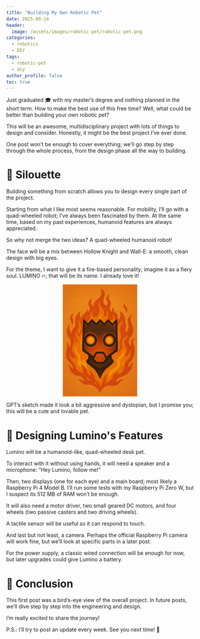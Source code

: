 ```yaml
---
title: "Building My Own Robotic Pet"
date: 2025-09-14
header:
  image: /assets/images/robotic-pet/robotic-pet.png
categories:
  - robotics
  - DIY
tags:
  - robotic-pet
  - diy
author_profile: false
toc: true
---
```



Just graduated :mortar_board: with my master’s degree and nothing planned in the short term. How to make the best use of this free time? Well, what could be better than building your own robotic pet?

This will be an awesome, multidisciplinary project with lots of things to design and consider. Honestly, it might be the best project I’ve ever done.

One post won’t be enough to cover everything; we’ll go step by step through the whole process, from the design phase all the way to building.

# :robot: Silouette
Building something from scratch allows you to design every single part of the project.

Starting from what I like most seems reasonable. For mobility, I’ll go with a quad-wheeled robot; I’ve always been fascinated by them. At the same time, based on my past experiences, humanoid features are always appreciated.

So why not merge the two ideas? A quad-wheeled humanoid robot!

The face will be a mix between Hollow Knight and Wall-E: a smooth, clean design with big eyes.

For the theme, I want to give it a fire-based personality; imagine it as a fiery soul. LUMINO :fire:; that will be its name. I already love it!

<div style="display: flex; justify-content:center;">
  <div style="display: flex; flex-direction: column;">
  <img src="/assets/images/robotic-pet/lumino-starting-design.png" alt="drawing" style="width:200px;"/>
  </div>
</div>

GPT’s sketch made it look a bit aggressive and dystopian, but I promise you; this will be a cute and lovable pet.

# :mechanical_leg: Designing Lumino's Features
Lumino will be a humanoid-like, quad-wheeled desk pet.

To interact with it without using hands, it will need a speaker and a microphone: “Hey Lumino, follow me!”

Then, two displays (one for each eye) and a main board; most likely a Raspberry Pi 4 Model B. I’ll run some tests with my Raspberry Pi Zero W, but I suspect its 512 MB of RAM won’t be enough.

It will also need a motor driver, two small geared DC motors, and four wheels (two passive casters and two driving wheels).

A tactile sensor will be useful so it can respond to touch.

And last but not least, a camera. Perhaps the official Raspberry Pi camera will work fine, but we’ll look at specific parts in a later post.

For the power supply, a classic wired connection will be enough for now, but later upgrades could give Lumino a battery.


# :eyes: Conclusion
This first post was a bird’s-eye view of the overall project. In future posts, we’ll dive step by step into the engineering and design.

I’m really excited to share the journey!

P.S.: I’ll try to post an update every week. See you next time! :wave:
